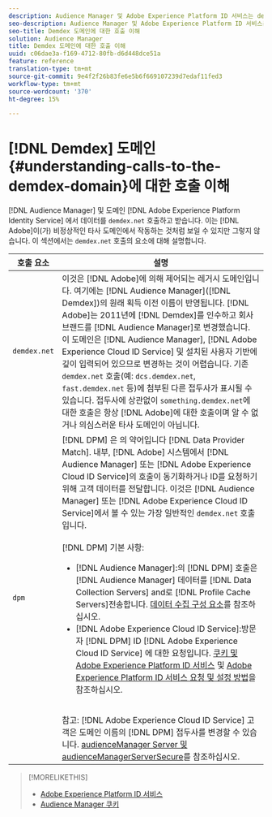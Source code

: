 ```yaml
---
description: Audience Manager 및 Adobe Experience Platform ID 서비스는 demdex.net 도메인에서 데이터를 호출하고 수신합니다. 이는 Adobe이 비정상적인 타사 도메인을 사용하는 것처럼 보일지 모르지만 그렇지 않습니다. 이 섹션에서는 demdex.net 호출의 요소에 대해 설명합니다.
seo-description: Audience Manager 및 Adobe Experience Platform ID 서비스는 demdex.net 도메인에서 데이터를 호출하고 수신합니다. 이는 Adobe이 비정상적인 타사 도메인을 사용하는 것처럼 보일지 모르지만 그렇지 않습니다. 이 섹션에서는 demdex.net 호출의 요소에 대해 설명합니다.
seo-title: Demdex 도메인에 대한 호출 이해
solution: Audience Manager
title: Demdex 도메인에 대한 호출 이해
uuid: c06dae3a-f169-4712-80fb-d6d448dce51a
feature: reference
translation-type: tm+mt
source-git-commit: 9e4f2f26b83fe6e5b6f669107239d7edaf11fed3
workflow-type: tm+mt
source-wordcount: '370'
ht-degree: 15%

---
```



# [!DNL Demdex] 도메인 {#understanding-calls-to-the-demdex-domain}에 대한 호출 이해

[!DNL Audience Manager] 및 도메인 [!DNL Adobe Experience Platform Identity Service] 에서 데이터를  `demdex.net` 호출하고 받습니다. 이는 [!DNL Adobe]이(가) 비정상적인 타사 도메인에서 작동하는 것처럼 보일 수 있지만 그렇지 않습니다. 이 섹션에서는 `demdex.net` 호출의 요소에 대해 설명합니다.

| 호출 요소 | 설명 |
|---|---|
| `demdex.net` | 이것은 [!DNL Adobe]에 의해 제어되는 레거시 도메인입니다. 여기에는 [!DNL Audience Manager]([!DNL Demdex])의 원래 획득 이전 이름이 반영됩니다. [!DNL Adobe]는 2011년에 [!DNL Demdex]를 인수하고 회사 브랜드를 [!DNL Audience Manager]로 변경했습니다. 이 도메인은 [!DNL Audience Manager], [!DNL Adobe Experience Cloud ID Service] 및 설치된 사용자 기반에 깊이 입력되어 있으므로 변경하는 것이 어렵습니다. 기존 `demdex.net` 호출(예: `dcs.demdex.net`, `fast.demdex.net` 등)에 첨부된 다른 접두사가 표시될 수 있습니다. 접두사에 상관없이 `something.demdex.net`에 대한 호출은 항상 [!DNL Adobe]에 대한 호출이며 알 수 없거나 의심스러운 타사 도메인이 아닙니다. |
| `dpm` | [!DNL DPM] 은 의 약어입니다 [!DNL Data Provider Match]. 내부, [!DNL Adobe] 시스템에서 [!DNL Audience Manager] 또는 [!DNL Adobe Experience Cloud ID Service]의 호출이 동기화하거나 ID를 요청하기 위해 고객 데이터를 전달합니다. 이것은 [!DNL Audience Manager] 또는 [!DNL Adobe Experience Cloud ID Service]에서 볼 수 있는 가장 일반적인 `demdex.net` 호출입니다. <br><br>[!DNL DPM] 기본 사항: <ul><li>[!DNL Audience Manager]:의  [!DNL DPM] 호출은  [!DNL Audience Manager] 데이터를  [!DNL Data Collection Servers] and로  [!DNL Profile Cache Servers]전송합니다. [데이터 수집 구성 요소](../reference/system-components/components-data-collection.md)를 참조하십시오.</li><li>[!DNL Adobe Experience Cloud ID Service]:방문자  [!DNL DPM] ID [!DNL Adobe Experience Cloud ID Service] 에 대한 요청입니다. [쿠키 및 Adobe Experience Platform ID 서비스](https://docs.adobe.com/content/help/ko-KR/id-service/using/intro/cookies.html) 및 [Adobe Experience Platform ID 서비스 요청 및 설정 방법](https://docs.adobe.com/content/help/en/id-service/using/intro/id-request.html)을 참조하십시오.</li></ul><br>참고: [!DNL Adobe Experience Cloud ID Service] 고객은 도메인 이름의  [!DNL DPM] 접두사를 변경할 수 있습니다. [audienceManager Server 및 audienceManagerServerSecure](https://docs.adobe.com/content/help/en/id-service/using/id-service-api/configurations/subdomain-config.html)를 참조하십시오. |

>[!MORELIKETHIS]
>
>* [Adobe Experience Platform ID 서비스](https://docs.adobe.com/content/help/ko-KR/id-service/using/home.html)
>* [Audience Manager 쿠키](https://docs.adobe.com/content/help/ko-KR/core-services/interface/ec-cookies/cookies-am.html)

